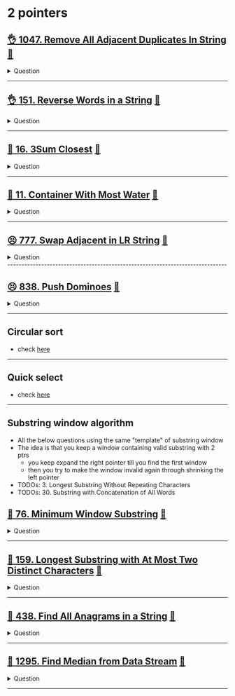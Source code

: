# 2 pointers

## [:ok_hand: 1047. Remove All Adjacent Duplicates In String](https://leetcode.com/problems/remove-all-adjacent-duplicates-in-string/) [:dart:](remove_all_adjacent_duplicates.h)

<details><summary markdown="span">Question</summary>

```markdown
You are given a string s consisting of lowercase English letters.
A duplicate removal consists of choosing two adjacent and equal letters and removing them.

We repeatedly make duplicate removals on s until we no longer can.

Return the final string after all such duplicate removals have been made.
It can be proven that the answer is unique.

Input: s = "abbaca"
Output: "ca"

Input: s = "azxxxzy"
Output: "azxzy"
```

</details>

------------------------------------------------------------------------------

## [:ok_hand: 151. Reverse Words in a String](https://leetcode.com/problems/reverse-words-in-a-string/) [:dart:](reverse_words_in_a_string.h)

<details><summary markdown="span">Question</summary>

```markdown
Given an input string s, reverse the order of the words.

A word is defined as a sequence of non-space characters.
The words in s will be separated by at least one space.

Return a string of the words in reverse order concatenated by a single space.

Input: s = "  hello world  "
Output: "world hello"
Explanation: Your reversed string should not contain leading or trailing spaces.
```

</details>

------------------------------------------------------------------------------


## [:thinking: 16. 3Sum Closest](https://leetcode.com/problems/3sum-closest/) [:dart:](3sum_closest.h)

<details><summary markdown="span">Question</summary>

```markdown
Given an integer array nums of length n and an integer target,
find three integers in nums such that the sum is closest to target.

Return the sum of the three integers.
You may assume that each input would have exactly one solution.

Input: nums = [-1,2,1,-4], target = 1
Output: 2
Explanation: The sum that is closest to the target is 2. (-1 + 2 + 1 = 2).
```

</details>

------------------------------------------------------------------------------

## [:thinking: 11. Container With Most Water](https://leetcode.com/problems/container-with-most-water/) [:dart:](container_with_most_water.h)

<details><summary markdown="span">Question</summary>

```markdown
You are given an integer array height of length n.
Find two lines that together with the x-axis form a container,
such that the container contains the most water.

Return the maximum amount of water a container can store.
Notice that you may not slant the container.

Input: height = [1,8,6,2,5,4,8,3,7]
Output: 49

[1,8,6,2,5,4,8,3,7]
   ^_____________^  yields 7 * 7 = 49, which is the maxArea
```

</details>

------------------------------------------------------------------------------

## [:persevere: 777. Swap Adjacent in LR String](https://leetcode.com/problems/swap-adjacent-in-lr-string/) [:dart:](swap_adj_in_lr_string.h)

<details><summary markdown="span">Question</summary>

```markdown
In a string composed of 'L', 'R', and 'X' characters, like "RXXLRXRXL"

a move consists of either
- replacing one occurrence of "XL" with "LX", or
- replacing one occurrence of "RX" with "XR".

Given the starting string start and the ending string end,
return True if and only if there exists a sequence of moves to
transform start to end.

(Note: LX in start can't transform to XL in end, only XL in start can
 transform to LX in end!)


Input: start = "RXXLRXRXL", end = "XRLXXRRLX"
Output: true
Explanation: We can transform start to end following these steps:
RXXLRXRXL ->
XRXLRXRXL ->
XRLXRXRXL ->
XRLXXRRXL ->
XRLXXRRLX

```

</details>
------------------------------------------------------------------------------

## [:persevere: 838. Push Dominoes](https://leetcode.com/problems/push-dominoes/) [:dart:](push_dominoes.h)

<details><summary markdown="span">Question</summary>

```markdown
There are n dominoes in a line
- dominoes[i] = 'L', if the ith domino has fallen to the left,
- dominoes[i] = 'R', if the ith domino has fallen to the right, and
- dominoes[i] = '.', if the ith domino has not been pushed.

- After each second, each domino that is falling to the left pushes the adjacent domino on the left.
- Similarly, the dominoes falling to the right push their adjacent dominoes standing on the right.
- When a non-fallen domino has dominoes falling on it from both sides, it stays still due to the balance of the forces.
- For the purposes of this question, we will consider that a falling domino expends no additional force to a falling or already fallen domino.

Return a string representing the final state.

Input: dominoes = ".L.R...LR..L.."
Output:           "LL.RR.LLRRLL.."

```

</details>

------------------------------------------------------------------------------

## Circular sort

- check [here](../sorting/README.md#circular-sort)

------------------------------------------------------------------------------

## Quick select

- check [here](../sorting/README.md#quick-select)

------------------------------------------------------------------------------

## Substring window algorithm

- All the below questions using the same "template" of substring window
- The idea is that you keep a window containing valid substring with 2 ptrs
  - you keep expand the right pointer till you find the first window
  - then you try to make the window invalid again through shrinking the left pointer
- TODOs: 3. Longest Substring Without Repeating Characters
- TODOs: 30. Substring with Concatenation of All Words

## [:thinking: 76. Minimum Window Substring](https://leetcode.com/problems/minimum-window-substring/) [:dart:](min_window_substr.h)

<details><summary markdown="span">Question</summary>

```markdown
Given two strings s and t of lengths m and n respectively,
return the minimum window substring of s such that every character in t
(including duplicates) is included in the window.

If there is no such substring, return the empty string "".

The testcases will be generated such that the answer is unique.

Note: A substring is a contiguous sequence of characters within the string.

Input: s = "ADOBECODEBANC", t = "ABC"
Output: "BANC"
Explanation: The minimum window substring "BANC" includes 'A', 'B', and 'C' from string t.
```

</details>

------------------------------------------------------------------------------

## [:thinking: 159. Longest Substring with At Most Two Distinct Characters](https://leetcode.com/problems/longest-substring-with-at-most-two-distinct-characters/) [:dart:](longest_substr_with_at_most_2_uniq.h)

<details><summary markdown="span">Question</summary>

```markdown
Given a string s, return the length of the longest substring that contains at most two distinct characters.

Input: s = "eceba"
Output: 3
Explanation: The substring is "ece" which its length is 3.

Input: s = "ccaabbb"
Output: 5
Explanation: The substring is "aabbb" which its length is 5.
```

</details>

------------------------------------------------------------------------------

## [:thinking: 438. Find All Anagrams in a String](https://leetcode.com/problems/find-all-anagrams-in-a-string/) [:dart:](find_all_anagram.h)

<details><summary markdown="span">Question</summary>

```markdown
Input: s = "cbaebabacd", p = "abc"
Output: [0,6]

Explanation:
- The substring with start index = 0 is "cba", which is an anagram of "abc".
- The substring with start index = 6 is "bac", which is an anagram of "abc".

Input: s = "abab", p = "ab"
Output: [0,1,2]
- The substring with start index = 0 is "ab", which is an anagram of "ab".
- The substring with start index = 1 is "ba", which is an anagram of "ab".
- The substring with start index = 2 is "ab", which is an anagram of "ab".
```

</details>

------------------------------------------------------------------------------

## [:thinking: 1295. Find Median from Data Stream](https://leetcode.com/problems/find-median-from-data-stream/) [:dart:](median_from_stream.h)

<details><summary markdown="span">Question</summary>

```markdown
The median is the middle value in an ordered integer list.

If the size of the list is even, there is no middle value,
and the median is the mean of the two middle values.

For example, for arr = [2,3,4], the median is 3.
For example, for arr = [2,3], the median is (2 + 3) / 2 = 2.5.
Implement the MedianFinder class:

MedianFinder() initializes the MedianFinder object.
void addNum(int num)
- adds the integer num from the data stream to the data structure.
double findMedian()
- returns the median of all elements so far.

Answers within 10-5 of the actual answer will be accepted.
```

</details>

------------------------------------------------------------------------------